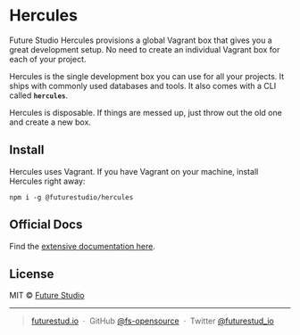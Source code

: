 # Hercules
Future Studio Hercules provisions a global Vagrant box that gives you a great development setup. No need to create an individual Vagrant box for each of your project.

Hercules is the single development box you can use for all your projects. It ships with commonly used databases and tools. It also comes with a CLI called **`hercules`**.

Hercules is disposable. If things are messed up, just throw out the old one and create a new box.


## Install
Hercules uses Vagrant. If you have Vagrant on your machine, install Hercules right away:

```
npm i -g @futurestudio/hercules
```


## Official Docs
Find the [extensive documentation here](https://boost.futurestud.io/docs/master/hercules).


## License

MIT © [Future Studio](https://futurestud.io)

---

> [futurestud.io](https://futurestud.io) &nbsp;&middot;&nbsp;
> GitHub [@fs-opensource](https://github.com/fs-opensource/) &nbsp;&middot;&nbsp;
> Twitter [@futurestud_io](https://twitter.com/futurestud_io)
